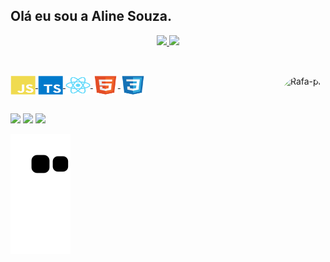 ## Olá eu sou a Aline Souza.

<div align="center">
  <a href="https://github.com/AlineSouza23">
  <img height="180em" src="https://github-readme-stats.vercel.app/api?username=AlineSouza23&show_icons=true&theme=Shades of Purple&include_all_commits=true&count_private=true"/>
  <img height="180em" src="https://github-readme-stats.vercel.app/api/top-langs/?username=AlineSouza23&layout=compact&langs_count=7&theme=Shades of Purple"/>
</div>
  
  ##
  
<div style="display: inline_block"><br>
  <img align="center" alt="Imagem do javaScript como icone-Js" height="30" width="40" src="https://raw.githubusercontent.com/devicons/devicon/master/icons/javascript/javascript-plain.svg">
  <img align="center" alt="Line-Ts" height="30" width="40" src="https://raw.githubusercontent.com/devicons/devicon/master/icons/typescript/typescript-plain.svg">
  <img align="center" alt="Line-React" height="30" width="40" src="https://raw.githubusercontent.com/devicons/devicon/master/icons/react/react-original.svg">
  <img align="center" alt="Line-HTML" height="30" width="40" src="https://raw.githubusercontent.com/devicons/devicon/master/icons/html5/html5-original.svg">
  <img align="center" alt="Line-CSS" height="30" width="40" src="https://raw.githubusercontent.com/devicons/devicon/master/icons/css3/css3-original.svg">
 <a href="https://picasion.com/"><img src="https://i.picasion.com/pic92/d5079013be49ad40c4d553799647d642.gif" align="right" alt="Rafa-pic" height="150" style="border-radius:50px;" alt="https://picasion.com/" /></a><br /><a href="https://picasion.com/"></a>
  
  ##
 
<div> 

  <a href="https://www.instagram.com/lineesouza__/" target="_blank"><img src="https://img.shields.io/badge/-Instagram-%23E4405F?style=for-the-badge&logo=instagram&logoColor=white" target="blank"></a>
 	  <a href = "mailto:alineparacontato@gmail.com"><img src="https://img.shields.io/badge/-Gmail-%23333?style=for-the-badge&logo=gmail&logoColor=white" target="blank"></a>
  <a href="https://www.linkedin.com/in/aline-souza-de-macedo-6131bb235/" target="_blank"><img src="https://img.shields.io/badge/-LinkedIn-%230077B5?style=for-the-badge&logo=linkedin&logoColor=white" target="blank"></a> 
 
  ![Snake animation](https://github.com/AlineSouza23/AlineSouza23/blob/output/github-contribution-grid-snake.svg)
 
</div>
